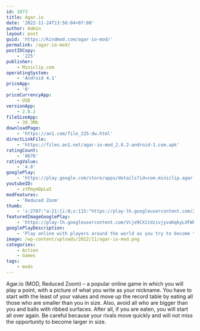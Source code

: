 ```yaml
---
id: 1873
title: Agar.io
date: '2022-11-24T13:56:04+07:00'
author: Admin
layout: post
guid: 'https://kindmod.com/agar-io-mod/'
permalink: /agar-io-mod/
postIDCopy:
    - '225'
publisher:
    - Miniclip.com
operatingSystem:
    - 'Android 4.1'
priceApp:
    - '0'
priceCurrencyApp:
    - USD
versionApp:
    - 2.8.2
fileSizeApp:
    - 39.3Mb
downloadPage:
    - 'https://an1.com/file_225-dw.html'
directLinkFile:
    - 'https://files.an1.net/agar-io-mod_2.8.2-android-1.com.apk'
ratingCount:
    - '8676'
ratingValue:
    - '4.8'
googlePlay:
    - 'https://play.google.com/store/apps/details?id=com.miniclip.agar.io'
youtubeID:
    - ztPmymDpLwI
modFeatures:
    - 'Reduced Zoom'
thumb:
    - 's:2707:"a:21:{i:0;s:115:"https://play-lh.googleusercontent.com/ZRfghwQudJzza7Zb7k1tlc7aXd3WpnVb48AGg_kP-r84kiOcsLKpeM5goGkAQVT16P0=w526-h296";i:1;s:114:"https://play-lh.googleusercontent.com/WdaOxAC9e_aTvOkXhEEgqhl80U_fhDkcm0J0Qa7BG4F_z2DTGCqMZGGPoJFpTsBnJg=w526-h296";i:2;s:116:"https://play-lh.googleusercontent.com/6wipmmqGhnog5Ob31taNm4D-lcJMiZmreSLo5FLXhNypBbWmZw9r3PBgtgSpOEzEC0fK=w526-h296";i:3;s:116:"https://play-lh.googleusercontent.com/rSBLmNI6TmK6sz6RPOiWzHU2StVqsetJpNkKmIPGShcOe9wOUhXW6ggDQujgp0wguyVC=w526-h296";i:4;s:114:"https://play-lh.googleusercontent.com/yI6orrwanS1cvF9ybm-vOxGYe82XVFFNovzdAwo8AGiFRLcPb8sXzEAXxnN-wMsUAw=w526-h296";i:5;s:115:"https://play-lh.googleusercontent.com/nqMcajFuIuvWU58gP6qigy-9sONdvYpTxdR0e2evaZDtm9TvGnkyLsRgE5WhiTu94bY=w526-h296";i:6;s:115:"https://play-lh.googleusercontent.com/VLQ659-qPTjY_KoeZNN6Q5L1z0JseGfUEl-XH7_ifKLmqCXN8dJUF5Wu8s_nXejQZZE=w526-h296";i:7;s:116:"https://play-lh.googleusercontent.com/7TJkggGm2HZaJZ74mpNArg4JwDZfdEKel-g5LF6jiQSAKa2hOaXZ9r9-zttIuV68l8N4=w526-h296";i:8;s:115:"https://play-lh.googleusercontent.com/4ZVGDTmdhH86RLtbf9lws2ylZ67UzNqnmFrPinWNl1N_vxNiSpSOVmI6EmUxsZUWu8Q=w526-h296";i:9;s:115:"https://play-lh.googleusercontent.com/QBq7ZmLtc_Bd0wKJgQ-eVdo2ACU-EoD0NSH4wUjJJRcp-B0isWLMLSR76wtaLdiZkOU=w526-h296";i:10;s:114:"https://play-lh.googleusercontent.com/onzbYrXdj7qdUy5tKydvbtdPeQTyHWaALe4OjO0VUd42f8vtI-9dCD3gBkxWUYFPng=w526-h296";i:11;s:114:"https://play-lh.googleusercontent.com/zdZr2QgMsjzE2EK5sU58wAnHCiCxZ4lS363LXNv_LNIm3G817zLiJBo89hmJoDdttw=w526-h296";i:12;s:115:"https://play-lh.googleusercontent.com/ke8xcWopDsNzr66Ob2ZuooSMbTPKh7As4IW3kS7pMFTJP85zwBLFnMVxTgNXZSkTUHE=w526-h296";i:13;s:116:"https://play-lh.googleusercontent.com/AX9lJjx4GSHGd1-hz-TTfnfad2gbPlPF8CBF38g9UCzV85mpHrknU8-4Vy8LgHEvuYhK=w526-h296";i:14;s:115:"https://play-lh.googleusercontent.com/qx8JmRNQKBAcbtPKSnJftBWXyyKW9-Ra3H_GuCKBRvoL4mUocD1OHexGhzsw4AzETI0=w526-h296";i:15;s:115:"https://play-lh.googleusercontent.com/C4MJ47_4baxfIvtORhJ2hr2lo7QnbF6OZZ996LmwxbhyPl2OZ7TLMnQ-q7heyug5QI8=w526-h296";i:16;s:115:"https://play-lh.googleusercontent.com/vHFJ9BMiqOrS8tSeD_-Ymlr6l1TRGucDHkbxB5VajtWcgubSbKBspLm9rcnaK9muFHE=w526-h296";i:17;s:115:"https://play-lh.googleusercontent.com/iNj0jKGTnic9b1M4yKxJ-nrS2WEiRBp4O-jP0tJlgRHsHdUmwISrAVcgw3kpRYJQx8o=w526-h296";i:18;s:115:"https://play-lh.googleusercontent.com/rIym95yfz4a4kYFD5Q4Wn2fxvnvnyZZKGuEuC93s0Bb0MarLGTKXoAg_I2gb6TxATnE=w526-h296";i:19;s:116:"https://play-lh.googleusercontent.com/jIJZsp7QfPMqcLIA0N-_TilD-UohG1k_QRuFWHW86wImIehJGeqkz4d_y0MOck77SfXe=w526-h296";i:20;s:115:"https://play-lh.googleusercontent.com/O79n3WlPqVEd88IZupxnBX3rYAiHCaBR7ozb9cgoz3S6SihPzMH8qo0rLWoEYXpYc6M=w526-h296";}";'
featuredImageGooglePlay:
    - 'https://play-lh.googleusercontent.com/Vcje9CX1tdzivjyvaKqkyLXFWbDWt8IK2lU0c0VfkvHoTStv3BXc20jcqjGQoEC7A_U'
googlePlayDescription:
    - 'Play online with players around the world as you try to become the biggest cell of them all!Control your tiny cell and eat other players to grow larger! But watch out: players bigger than you will be trying to make you their lunch. Survive and eat long enough to become the biggest cell in the game!.With new controls developed especially for touchscreens, agar.io offers the same fun gameplay that millions have already enjoyed on PC. Play online in free-for-all action and use splitting, shrinking and dodging tactics to catch other players - or avoid them! Use a variety of special secret skins with the right username!.'
image: /wp-content/uploads/2022/11/agar-io-mod.png
categories:
    - Action
    - Games
tags:
    - mods
---
```


Agar.io (MOD, Reduced Zoom) – a popular online game in which you will play a point, with a picture of what you write as your nickname. You have to start with the least of your values and move up the record table by eating all those who are smaller than you in size. Also, avoid all who are bigger than you and balls with ribbed surfaces. After all, if you are eaten, you will start all over again. Be careful because your rivals move quickly and will not miss the opportunity to become larger in size.